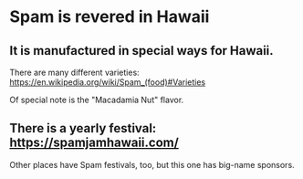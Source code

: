 # Spam is revered in Hawaii

## It is manufactured in special ways for Hawaii.   

There are many different varieties: https://en.wikipedia.org/wiki/Spam_(food)#Varieties

Of special note is the "Macadamia Nut" flavor.

## There is a yearly festival: https://spamjamhawaii.com/

Other places have Spam festivals, too, but this one has big-name sponsors.